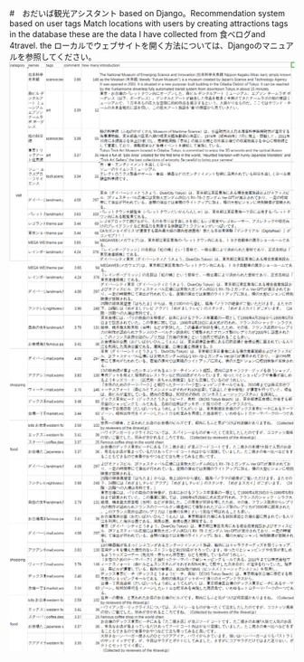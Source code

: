#　おだいば観光アシスタント
based on Django。Recommendation system based on user tags
Match locations with users by creating attractions tags in the database
these are the data I have collected from 食べログand 4travel.
the ローカルでウェブサイトを開く方法については、Djangoのマニュアルを参照してください。
![data for visit](https://github.com/JIAOJINYU/-/blob/master/1.png)
![data for shopping](https://github.com/JIAOJINYU/-/blob/master/2.png)
![data for food](https://github.com/JIAOJINYU/-/blob/master/3.png)
